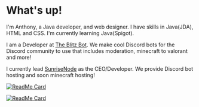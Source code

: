 <h1>What's up!</h1>
<p> I'm Anthony, a Java developer, and web designer. I have skills in Java(JDA), HTML and CSS. I'm currently learning Java(Spigot).

<p>I am a Developer at <a href="https://theblitzbot.com">The Blitz Bot</a>. We make cool Discord bots for the Discord community to use that includes moderation, minecraft to valorant and more! </p>

<p>I currently lead <a href="https://sunrisenode.live">SunriseNode</a> as the CEO/Developer. We provide Discord bot hosting and soon minecraft hosting!</p>

[![ReadMe Card](https://github-readme-stats.vercel.app/api?username=JTXOfficial&show_icons=true&theme=gruvbox&include_all_commits=true&count_private=true)]()

[![ReadMe Card](https://github-readme-stats.vercel.app/api/top-langs?username=JTXOfficial&show_icons=true&theme=gruvbox&include_all_commits=true&count_private=true)]() 

